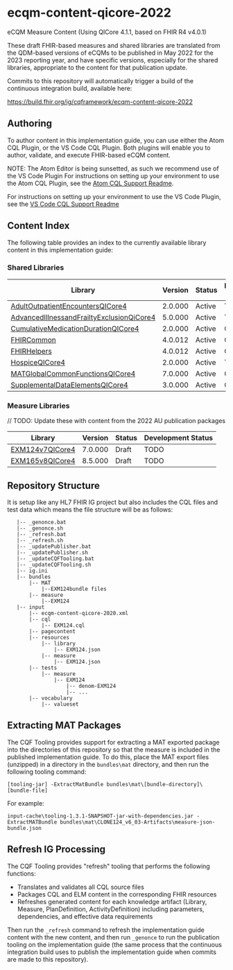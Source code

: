 # ecqm-content-qicore-2022
eCQM Measure Content (Using QICore 4.1.1, based on FHIR R4 v4.0.1)

These draft FHIR-based measures and shared libraries are translated from the QDM-based versions of eCQMs to be published in May 2022 for the 2023 reporting year, and have specific versions, especially for the shared libraries, appropriate to the content for that publication update.

Commits to this repository will automatically trigger a build of the continuous integration build, available here:

https://build.fhir.org/ig/cqframework/ecqm-content-qicore-2022


## Authoring

To author content in this implementation guide, you can use either the Atom CQL Plugin, or the VS Code CQL Plugin. Both plugins will enable you to author, validate, and execute FHIR-based eCQM content.

NOTE: The Atom Editor is being sunsetted, as such we recommend use of the VS Code Plugin
For instructions on setting up your environment to use the Atom CQL Plugin, see the [Atom CQL Support Readme](https://github.com/cqframework/atom_cql_support/blob/master/README.md).

For instructions on setting up your environment to use the VS Code Plugin, see the [VS Code CQL Support Readme](https://github.com/cqframework/vscode-cql/blob/master/README.md)

## Content Index

The following table provides an index to the currently available library content in this implementation guide:

### Shared Libraries

|Library|Version|Status|Development Status|
|----|----|----|----|
|[AdultOutpatientEncountersQICore4](input/cql/AdultOutpatientEncountersQICore4.cql)|2.0.000|Active|TODO|
|[AdvancedIllnessandFrailtyExclusionQiCore4](input/cql/AdvancedIllnessandFrailtyExclusionQICore4.cql)|5.0.000|Active|TODO|
|[CumulativeMedicationDurationQICore4](input/cql/CumulativeMedicationDurationQICore4.cql)|2.0.000|Active|Converted|
|[FHIRCommon](input/cql/FHIRCommon.cql)|4.0.012|Active|Converted|
|[FHIRHelpers](input/cql/FHIRHelpers.cql)|4.0.012|Active|Converted|
|[HospiceQICore4](input/cql/HospiceQICore4.cql)|2.0.000|Active|TODO|
|[MATGlobalCommonFunctionsQICore4](input/cql/MATGlobalCommonFunctionsQICore4.cql)|7.0.000|Active|Converted|
|[SupplementalDataElementsQICore4](input/cql/SupplementalDataElementsQICore4.cql)|3.0.000|Active|Converted|

### Measure Libraries

// TODO: Update these with content from the 2022 AU publication packages

|Library|Version|Status|Development Status|
|----|----|----|----|
|[EXM124v7QICore4](input/cql/EXM124v7QICore4.cql)|7.0.000|Draft|TODO|
|[EXM165v8QICore4](input/cql/EXM165v8QICore4.cql)|8.5.000|Draft|TODO|

## Repository Structure

It is setup like any HL7 FHIR IG project but also includes the CQL files and test data which means the file structure will be as follows:

```
   |-- _genonce.bat
   |-- _genonce.sh
   |-- _refresh.bat
   |-- _refresh.sh
   |-- _updatePublisher.bat
   |-- _updatePublisher.sh
   |-- _updateCQFTooling.bat
   |-- _updateCQFTooling.sh
   |-- ig.ini
   |-- bundles
       |-- MAT
           |--EXM124bundle files
       |-- measure
           |--EXM124
   |-- input
       |-- ecqm-content-qicore-2020.xml
       |-- cql
           |-- EXM124.cql
       |-- pagecontent
       |-- resources
           |-- library
               |-- EXM124.json
           |-- measure
               |-- EXM124.json
       |-- tests
           |-- measure
               |-- EXM124
                   |-- denom-EXM124
                   |-- ...
       |-- vocabulary
           |-- valueset
```

## Extracting MAT Packages

The CQF Tooling provides support for extracting a MAT exported package into the
directories of this repository so that the measure is included in the published
implementation guide. To do this, place the MAT export files (unzipped) in a
directory in the `bundles\mat` directory, and then run the following tooling
command:

```
[tooling-jar] -ExtractMatBundle bundles\mat\[bundle-directory]\[bundle-file]
```

For example:

```
input-cache\tooling-1.3.1-SNAPSHOT-jar-with-dependencies.jar -ExtractMATBundle bundles\mat\CLONE124_v6_03-Artifacts\measure-json-bundle.json
```

## Refresh IG Processing

The CQF Tooling provides "refresh" tooling that performs the following functions:

* Translates and validates all CQL source files
* Packages CQL and ELM content in the corresponding FHIR resources
* Refreshes generated content for each knowledge artifact (Library, Measure, PlanDefinition, ActivityDefinition) including parameters, dependencies, and effective data requirements

Then run the `_refresh` command to refresh the implementation guide content with the new content, and then run `_genonce` to run the publication tooling on the implementation guide (the same process that the continuous integration build uses to publish the implementation guide when commits are made to this repository).
